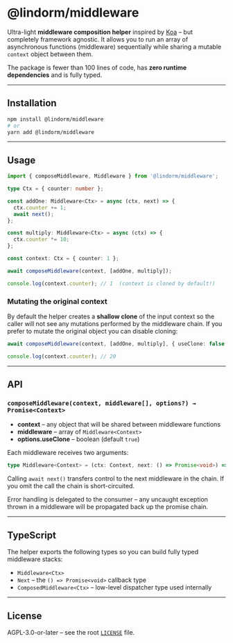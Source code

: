 # @lindorm/middleware

Ultra-light **middleware composition helper** inspired by
[Koa](https://koajs.com/) – but completely framework agnostic. It allows you to
run an array of asynchronous functions (middleware) sequentially while sharing a mutable
`context` object between them.

The package is fewer than 100 lines of code, has **zero runtime dependencies** and is fully
typed.

---

## Installation

```bash
npm install @lindorm/middleware
# or
yarn add @lindorm/middleware
```

---

## Usage

```ts
import { composeMiddleware, Middleware } from '@lindorm/middleware';

type Ctx = { counter: number };

const addOne: Middleware<Ctx> = async (ctx, next) => {
  ctx.counter += 1;
  await next();
};

const multiply: Middleware<Ctx> = async (ctx) => {
  ctx.counter *= 10;
};

const context: Ctx = { counter: 1 };

await composeMiddleware(context, [addOne, multiply]);

console.log(context.counter); // 1  (context is cloned by default!)
```

### Mutating the original context

By default the helper creates a **shallow clone** of the input context so the caller will not see
any mutations performed by the middleware chain. If you prefer to mutate the original object you
can disable cloning:

```ts
await composeMiddleware(context, [addOne, multiply], { useClone: false });

console.log(context.counter); // 20
```

---

## API

### `composeMiddleware(context, middleware[], options?) → Promise<Context>`

* **context** – any object that will be shared between middleware functions
* **middleware** – array of `Middleware<Context>`
* **options.useClone** – boolean (default `true`)

Each middleware receives two arguments:

```ts
type Middleware<Context> = (ctx: Context, next: () => Promise<void>) => Promise<void>;
```

Calling `await next()` transfers control to the next middleware in the chain. If you omit the call
the chain is short-circuited.

Error handling is delegated to the consumer – any uncaught exception thrown in a middleware will be
propagated back up the promise chain.

---

## TypeScript

The helper exports the following types so you can build fully typed middleware stacks:

* `Middleware<Ctx>`
* `Next` – the `() => Promise<void>` callback type
* `ComposedMiddleware<Ctx>` – low-level dispatcher type used internally

---

## License

AGPL-3.0-or-later – see the root [`LICENSE`](../../LICENSE) file.

